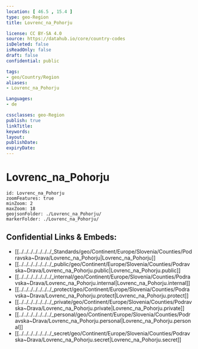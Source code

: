 ```yaml
---
location: [ 46.5 , 15.4 ] 
type: geo-Region
title: Lovrenc_na_Pohorju

license: CC BY-SA 4.0
source: https://datahub.io/core/country-codes
isDeleted: false
isReadOnly: false
draft: false
confidential: public

tags:
- geo/Country/Region
aliases:
- Lovrenc_na_Pohorju

Languages:
- de

cssclasses: geo-Region
publish: true
linkTitle: 
keywords: 
layout: 
publishDate: 
expiryDate: 
---
```


# Lovrenc_na_Pohorju

```leaflet
id: Lovrenc_na_Pohorju
zoomFeatures: true 
minZoom: 2 
maxZoom: 18
geojsonFolder: ./Lovrenc_na_Pohorju/
markerFolder: ./Lovrenc_na_Pohorju/
```


## Confidential Links & Embeds: 
- [[../../../../../../../_Standards/geo/Continent/Europe/Slovenia/Counties/Podravska~Drava/Lovrenc_na_Pohorju|Lovrenc_na_Pohorju]] 
- [[../../../../../../../_public/geo/Continent/Europe/Slovenia/Counties/Podravska~Drava/Lovrenc_na_Pohorju.public|Lovrenc_na_Pohorju.public]] 
- [[../../../../../../../_internal/geo/Continent/Europe/Slovenia/Counties/Podravska~Drava/Lovrenc_na_Pohorju.internal|Lovrenc_na_Pohorju.internal]] 
- [[../../../../../../../_protect/geo/Continent/Europe/Slovenia/Counties/Podravska~Drava/Lovrenc_na_Pohorju.protect|Lovrenc_na_Pohorju.protect]] 
- [[../../../../../../../_private/geo/Continent/Europe/Slovenia/Counties/Podravska~Drava/Lovrenc_na_Pohorju.private|Lovrenc_na_Pohorju.private]] 
- [[../../../../../../../_personal/geo/Continent/Europe/Slovenia/Counties/Podravska~Drava/Lovrenc_na_Pohorju.personal|Lovrenc_na_Pohorju.personal]] 
- [[../../../../../../../_secret/geo/Continent/Europe/Slovenia/Counties/Podravska~Drava/Lovrenc_na_Pohorju.secret|Lovrenc_na_Pohorju.secret]] 

